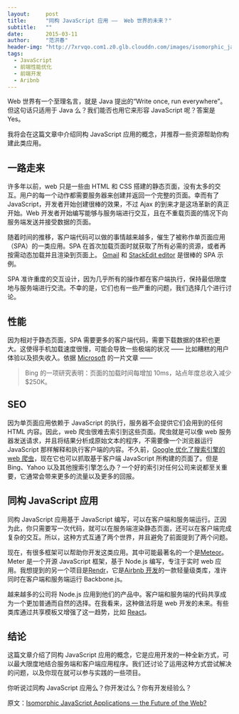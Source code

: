 ```yaml
---
layout:     post
title:      "同构 JavaScript 应用 ——  Web 世界的未来？"
subtitle:   ""
date:       2015-03-11
author:     "范洪春"
header-img: "http://7xrvqo.com1.z0.glb.clouddn.com/images/isomorphic_javascript_applications_the_future_of_the_web.bc8cfaf6.jpg"
tags:
  - JavaScript
  - 前端性能优化
  - 前端开发
  - Aribnb
---
```


Web 世界有一个至理名言，就是 Java 提出的“Write once, run everywhere”。但这句话只适用于 Java 么？我们能否也用它来形容 JavaScript 呢？答案是 Yes。

我将会在这篇文章中介绍同构 JavaScript 应用的概念，并推荐一些资源帮助你构建此类应用。

## 一路走来

许多年以前，web 只是一些由 HTML 和 CSS 搭建的静态页面，没有太多的交互。用户的每一个动作都需要服务器来创建并返回一个完整的页面。幸而有了 JavaScript，开发者开始创建很棒的效果，不过 Ajax 的到来才是这场革新的真正开始。Web 开发者开始编写能够与服务端进行交互，且在不重载页面的情况下向服务端发送并接受数据的页面。

随着时间的推移，客户端代码可以做的事情越来越多，催生了被称作单页面应用（SPA）的一类应用。SPA 在首次加载页面时就获取了所有必需的资源，或者再按需动态加载并且渲染到页面上。 [Gmail](https://mail.google.com/) 和 [StackEdit editor](https://stackedit.io/editor) 是很棒的 SPA 示例。

SPA 准许重度的交互设计，因为几乎所有的操作都在客户端执行，保持最低限度地与服务端进行交流。不幸的是，它们也有一些严重的问题，我们选择几个进行讨论。

## 性能

因为相对于静态页面，SPA 需要更多的客户端代码，需要下载数据的体积也更大。这使得手机加载速度很慢，可能会导致一些极端的状况 —— 比如糟糕的用户体验以及损失收入。依据 [Microsoft](http://blogs.msdn.com/b/ie/archive/2014/10/08/http-2-the-long-awaited-sequel.aspx) 的一片文章 ——

> Bing 的一项研究表明：页面的加载时间每增加 10ms，站点年度总收入减少 $250K。

## SEO

因为单页面应用依赖于 JavaScript 的执行，服务器不会提供它们会用到的任何 HTML 内容。因此，web 爬虫很难去索引到这些页面。爬虫就是可以像 web 服务器发送请求，并且将结果分析成原始文本的程序，不需要像一个浏览器运行 JavaScript 那样解释和执行客户端的内容。不久前，[Google 优化了搜索引擎的 web 爬虫](http://googlewebmastercentral.blogspot.co.uk/2014/05/understanding-web-pages-better.html)，现在它也可以抓取基于客户端 JavaScript 所构建的页面了。但是 Bing、Yahoo 以及其他搜索引擎怎么办？一个好的索引对任何公司来说都至关重要，它通常会带来更多的流量以及更多的回报。

## 同构 JavaScript 应用

同构 JavaScript 应用基于 JavaScript 编写，可以在客户端和服务端运行。正因为此，你只需要写一次代码，就可以在服务端渲染静态页面，还可以在客户端完成复杂的交互。所以，这种方式互通了两个世界，并且避免了前面提到了两个问题。

现在，有很多框架可以帮助你开发这类应用。其中可能最著名的一个是[Meteor](https://www.meteor.com/)。Meter 是一个开源 JavaScript 框架，基于 Node.js 编写，专注于实时 web 应用。我想提到的另一个项目是[Rendr](http://rendrjs.github.io/rendr/)，它是[Airbnb 开发](http://nerds.airbnb.com/weve-launched-our-first-nodejs-app-to-product)的一款轻量级类库，准许同时在客户端和服务端运行 Backbone.js。

越来越多的公司将 Node.js 应用到他们的产品中。客户端和服务端的代码共享成为一个更加普通而自然的选择。在我看来，这种做法将是 web 开发的未来。有些类库通过共享模板又增强了这一趋势，比如 [React](http://facebook.github.io/react/)。

## 结论

这篇文章介绍了同构 JavaScript 应用的概念，它是应用开发的一种全新方式，可以最大限度地结合服务端和客户端应用程序。我们还讨论了运用这种方式尝试解决的问题，以及你现在就可以参与实践的一些项目。

你听说过同构 JavaScript 应用么？你开发过么？你有开发经验么？

原文：[Isomorphic JavaScript Applications — the Future of the Web?](http://www.sitepoint.com/isomorphic-javascript-applications/)
